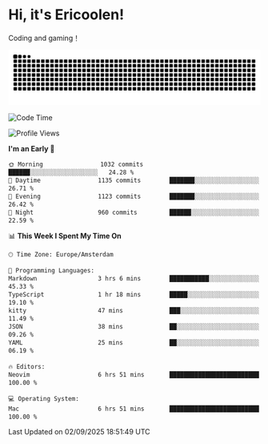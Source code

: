 # Hi, it's Ericoolen!
Coding and gaming！

<picture>
  <source media="(prefers-color-scheme: dark)" srcset="https://raw.githubusercontent.com/Eric-Song-Nop/Eric-Song-Nop/output/github-contribution-grid-snake-dark.svg">
  <source media="(prefers-color-scheme: light)" srcset="https://raw.githubusercontent.com/Eric-Song-Nop/Eric-Song-Nop/output/github-contribution-grid-snake.svg">
  <img alt="github contribution grid snake animation" src="https://raw.githubusercontent.com/Eric-Song-Nop/Eric-Song-Nop/output/github-contribution-grid-snake.svg">
</picture>

<!--START_SECTION:waka-->
![Code Time](http://img.shields.io/badge/Code%20Time-1%2C885%20hrs%2018%20mins-blue)

![Profile Views](http://img.shields.io/badge/Profile%20Views-0-blue)

**I'm an Early 🐤** 

```text
🌞 Morning                1032 commits        ██████░░░░░░░░░░░░░░░░░░░   24.28 % 
🌆 Daytime                1135 commits        ███████░░░░░░░░░░░░░░░░░░   26.71 % 
🌃 Evening                1123 commits        ███████░░░░░░░░░░░░░░░░░░   26.42 % 
🌙 Night                  960 commits         ██████░░░░░░░░░░░░░░░░░░░   22.59 % 
```


📊 **This Week I Spent My Time On** 

```text
🕑︎ Time Zone: Europe/Amsterdam

💬 Programming Languages: 
Markdown                 3 hrs 6 mins        ███████████░░░░░░░░░░░░░░   45.33 % 
TypeScript               1 hr 18 mins        █████░░░░░░░░░░░░░░░░░░░░   19.10 % 
kitty                    47 mins             ███░░░░░░░░░░░░░░░░░░░░░░   11.49 % 
JSON                     38 mins             ██░░░░░░░░░░░░░░░░░░░░░░░   09.26 % 
YAML                     25 mins             ██░░░░░░░░░░░░░░░░░░░░░░░   06.19 % 

🔥 Editors: 
Neovim                   6 hrs 51 mins       █████████████████████████   100.00 % 

💻 Operating System: 
Mac                      6 hrs 51 mins       █████████████████████████   100.00 % 
```


 Last Updated on 02/09/2025 18:51:49 UTC
<!--END_SECTION:waka-->
